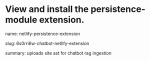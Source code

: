 # View and install the persistence-module extension.
name: netlify-persistence-extension

slug: 6s0rri6w-chatbot-netlify-extension

summary: uploads site ast for chatbot rag ingestion